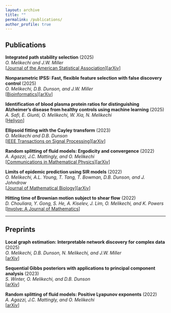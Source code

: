 ```yaml
---
layout: archive
title: ""
permalink: /publications/
author_profile: true
---
```


## Publications

**Integrated path stability selection** (2025)  
*O. Melikechi and J.W. Miller*  
[[Journal of the American Statistical Association](https://doi.org/10.1080/01621459.2025.2525589)][[arXiv](https://arxiv.org/abs/2403.15877)]  

**Nonparametric IPSS: Fast, flexible feature selection with false discovery control** (2025)  
*O. Melikechi, D.B. Dunson, and J.W. Miller*  
[[Bioinformatics](https://doi.org/10.1093/bioinformatics/btaf299)][[arXiv](https://arxiv.org/abs/2410.02208)]  

**Identification of blood plasma protein ratios for distinguishing Alzheimer’s disease from healthy controls using machine learning** (2025)  
*A. Safi, E. Giunti, O. Melikechi, W. Xia, N. Melikechi*  
[[Heliyon](https://doi.org/10.1016/j.heliyon.2025.e3795)] 

**Ellipsoid fitting with the Cayley transform** (2023)  
*O. Melikechi and D.B. Dunson*  
[[IEEE Transactions on Signal Processing](https://doi.org/10.1109/TSP.2023.3332560)][[arXiv](https://arxiv.org/abs/2304.10630)] 

**Random splitting of fluid models: Ergodicity and convergence** (2022)  
*A. Agazzi, J.C. Mattingly, and O. Melikechi*  
[[Communications in Mathematical Physics](https://doi.org/10.1007/s00220-023-04645-5)][[arXiv](https://arxiv.org/abs/2201.06643)]

**Limits of epidemic prediction using SIR models** (2022)  
*O. Melikechi, A.L. Young, T. Tang, T. Bowman, D.B. Dunson, and J. Johndrow*  
[[Journal of Mathematical Biology](https://doi.org/10.1007/s00285-022-01804-5)][[arXiv](https://arxiv.org/abs/2112.07039)]

**Hitting time of Brownian motion subject to shear flow** (2022)  
*D. Chouliara, Y. Gong, S. He, A. Kiselev, J. Lim, O. Melikechi, and K. Powers*  
[[Involve: A Journal of Mathematics](10.2140/involve.2022.15.131)]  

---

## Preprints

**Local graph estimation: Interpretable network discovery for complex data** (2025)  
*O. Melikechi, D.B. Dunson, N. Melikechi, and J.W. Miller*  
[[arXiv](https://arxiv.org/abs/2507.17172)]  

**Sequential Gibbs posteriors with applications to principal component analysis** (2023)  
*S. Winter, O. Melikechi, and D.B. Dunson*  
[[arXiv](https://arxiv.org/abs/2310.12882)]  

**Random splitting of fluid models: Positive Lyapunov exponents** (2022)  
*A. Agazzi, J.C. Mattingly, and O. Melikechi*   
[[arXiv](https://arxiv.org/abs/2210.02958)]
